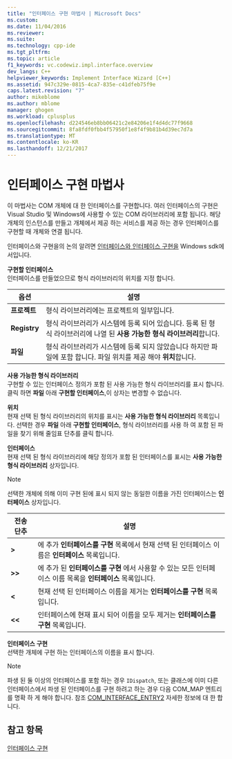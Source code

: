 ```yaml
---
title: "인터페이스 구현 마법사 | Microsoft Docs"
ms.custom: 
ms.date: 11/04/2016
ms.reviewer: 
ms.suite: 
ms.technology: cpp-ide
ms.tgt_pltfrm: 
ms.topic: article
f1_keywords: vc.codewiz.impl.interface.overview
dev_langs: C++
helpviewer_keywords: Implement Interface Wizard [C++]
ms.assetid: 947c329e-0815-4ca7-835e-c41dfeb75f9e
caps.latest.revision: "7"
author: mikeblome
ms.author: mblome
manager: ghogen
ms.workload: cplusplus
ms.openlocfilehash: d224546eb8bb06421c2e84206e1f4d4dc77f9668
ms.sourcegitcommit: 8fa8fdf0fbb4f57950f1e8f4f9b81b4d39ec7d7a
ms.translationtype: MT
ms.contentlocale: ko-KR
ms.lasthandoff: 12/21/2017
---
```

# <a name="implement-interface-wizard"></a>인터페이스 구현 마법사
이 마법사는 COM 개체에 대 한 인터페이스를 구현합니다. 여러 인터페이스의 구현은 Visual Studio 및 Windows에 사용할 수 있는 COM 라이브러리에 포함 됩니다. 해당 개체의 인스턴스를 만들고 개체에서 제공 하는 서비스를 제공 하는 경우 인터페이스를 구현할 때 개체와 연결 됩니다.  
  
 인터페이스와 구현을의 논의 알려면 [인터페이스와 인터페이스 구현을](http://msdn.microsoft.com/library/windows/desktop/ms694356) Windows sdk에서입니다.  
  
 **구현할 인터페이스**  
 인터페이스를 만들었으므로 형식 라이브러리의 위치를 지정 합니다.  
  
|옵션|설명|  
|------------|-----------------|  
|**프로젝트**|형식 라이브러리에는 프로젝트의 일부입니다.|  
|**Registry**|형식 라이브러리가 시스템에 등록 되어 있습니다. 등록 된 형식 라이브러리에 나열 된 **사용 가능한 형식 라이브러리**합니다.|  
|**파일**|형식 라이브러리가 시스템에 등록 되지 않았습니다 하지만 파일에 포함 합니다. 파일 위치를 제공 해야 **위치**합니다.|  
  
 **사용 가능한 형식 라이브러리**  
 구현할 수 있는 인터페이스 정의가 포함 된 사용 가능한 형식 라이브러리를 표시 합니다. 클릭 하면 **파일** 아래 **구현할 인터페이스**,이 상자는 변경할 수 없습니다.  
  
 **위치**  
 현재 선택 된 형식 라이브러리의 위치를 표시는 **사용 가능한 형식 라이브러리** 목록입니다. 선택한 경우 **파일** 아래 **구현할 인터페이스**, 형식 라이브러리를 사용 하 여 포함 된 파일을 찾기 위해 줄임표 단추를 클릭 합니다.  
  
 **인터페이스**  
 현재 선택 된 형식 라이브러리에 해당 정의가 포함 된 인터페이스를 표시는 **사용 가능한 형식 라이브러리** 상자입니다.  
  
> [!NOTE]
>  선택한 개체에 의해 이미 구현 된에 표시 되지 않는 동일한 이름을 가진 인터페이스는 **인터페이스** 상자입니다.  
  
|전송 단추|설명|  
|---------------------|-----------------|  
|**>**|에 추가 **인터페이스를 구현** 목록에서 현재 선택 된 인터페이스 이름은 **인터페이스** 목록입니다.|  
|**>>**|에 추가 된 **인터페이스를 구현** 에서 사용할 수 있는 모든 인터페이스 이름 목록을 **인터페이스** 목록입니다.|  
|**<**|현재 선택 된 인터페이스 이름을 제거는 **인터페이스를 구현** 목록입니다.|  
|**<\<**|인터페이스에 현재 표시 되어 이름을 모두 제거는 **인터페이스를 구현** 목록입니다.|  
  
 **인터페이스 구현**  
 선택한 개체에 구현 하는 인터페이스의 이름을 표시 합니다.  
  
> [!NOTE]
>  파생 된 둘 이상의 인터페이스를 포함 하는 경우 `IDispatch`, 또는 클래스에 이미 다른 인터페이스에서 파생 된 인터페이스를 구현 하려고 하는 경우 다음 COM_MAP 엔트리를 명확 하 게 해야 합니다. 참조 [COM_INTERFACE_ENTRY2](../atl/reference/com-interface-entry-macros.md#com_interface_entry2) 자세한 정보에 대 한 합니다.  
  
## <a name="see-also"></a>참고 항목  
 [인터페이스 구현](../ide/implementing-an-interface-visual-cpp.md)